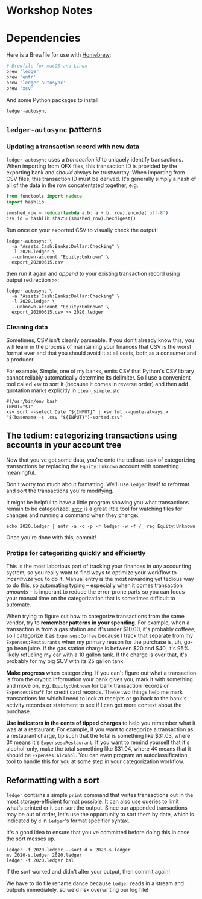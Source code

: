 # Workshop Notes

# Dependencies

Here is a Brewfile for use with [Homebrew](https://brew.sh):

```ruby
# Brewfile for macOS and Linux
brew 'ledger'
brew 'entr'
brew 'ledger-autosync'
brew 'xsv'

```
And some Python packages to install:

```
ledger-autosync
```

## `ledger-autosync` patterns

### Updating a transaction record with new data

`ledger-autosync` uses a _transaction id_ to uniquely identify transactions. When importing from QFX files, this transaction ID is provided by the exporting bank and _should_ always be trustworthy. When importing from CSV files, this transaction ID must be derived. It's generally simply a hash of all of the data in the row concatentated together, e.g.

```python
from functools import reduce
import hashlib

smushed_row = reduce(lambda a,b: a + b, row).encode('utf-8')
csv_id = hashlib.sha256(smushed_row).hexdigest()
```

Run once on your exported CSV to visually check the output:

```shell
ledger-autosync \
  -a "Assets:Cash:Banks:Dollar:Checking" \
  -l 2020.ledger \
  --unknown-account "Equity:Unknown" \
  export_20200615.csv
```

then run it again and _append_ to your existing transaction record using output redirection `>>`:

```shell
ledger-autosync \
  -a "Assets:Cash:Banks:Dollar:Checking" \
  -l 2020.ledger \
  --unknown-account "Equity:Unknown" \
  export_20200615.csv >> 2020.ledger
```

### Cleaning data

Sometimes, CSV isn't cleanly parseable. If you don't already know this, you will learn in the process of maintaining your finances that CSV is the worst format ever and that you should avoid it at all costs, both as a consumer and a producer.

For example, Simple, one of my banks, emits CSV that Python's CSV library cannot reliably automatically determine its delimiter. So I use a convenient tool called `xsv` to sort it (because it comes in reverse order) and then add quotation marks explicitly in `clean_simple.sh`:

```shell
#!/usr/bin/env bash
INPUT="$1"
xsv sort --select Date "${INPUT}" | xsv fmt --quote-always > "$(basename -s .csv "${INPUT}")-sorted.csv"
```

## The tedium: categorizing transactions using accounts in your account tree

Now that you've got some data, you're onto the tedious task of categorizing transactions by replacing the `Equity:Unknown` account with something meaningful.

Don't worry too much about formatting. We'll use `ledger` itself to reformat and sort the transactions you're modifying.

It might be helpful to have a little program showing you what transactions remain to be categorized. [`entr`](http://eradman.com/entrproject/) is a great little tool for watching files for changes and running a command when they change:

```shell
echo 2020.ledger | entr -a -c -p -r ledger -w -f /_ reg Equity:Unknown
```

Once you're done with this, commit!

### Protips for categorizing quickly and efficiently

This is the most laborious part of tracking your finances in _any_ accounting system, so you really want to find ways to optimize your workflow to _incentivize_ you to do it. Manual entry is the most rewarding yet tedious way to do this, so automating typing – especially when it comes transaction _amounts_ – is imporant to reduce the error-prone parts so you can focus your manual time on the categorization that is sometimes difficult to automate.

When trying to figure out how to categorize transactions from the same vendor, try to **remember patterns in your spending**. For example, when a transaction is from a gas station and it's under $10.00, it's probably coffeee, so I categorize it as `Expenses:Coffee` because I track that separate from my `Expenses:Restaurants` when my primary reason for the purchase is, uh, go-go bean juice. If the gas station charge is between $20 and $40, it's 95% likely refueling my car with a 10 gallon tank. If the charge is over that, it's probably for my big SUV with its 25 gallon tank.

**Make progress** when categorizing. If you can't figure out what a transaction is from the cryptic information your bank gives you, mark it with something and move on, e.g. `Equity:Unknown` for bank transaction records or `Expenses:Stuff` for credit card records. These two things help me mark transactions for which I need to look at receipts or go back to the bank's  activity records or statement to see if I can get more context about the purchase.

**Use indicators in the cents of tipped charges** to help you remember what it was at a restaurant. For example, if you want to categorize a transaction as a restaurant charge, tip such that the total is something like $31.03, where 3¢ means it's `Expenses:Restaurant`. If you want to remind yourself that it's alcohol-only, make the total something like $31.04, where 4¢ means that it should be `Expenses:Alcohol`. You can even program an autoclassification tool to handle this for you at some step in your categorization workflow.

## Reformatting with a sort

`ledger` contains a simple `print` command that writes transactions out in the most storage-efficient format possible. It can also use queries to limit what's printed or it can sort the output. Since our appended transactions may be out of order, let's use the opportunity to sort them by date, which is indicated by `d` in `ledger`'s format specifier syntax.

It's a good idea to ensure that you've committed before doing this in case the sort messes up.

```shell
ledger -f 2020.ledger --sort d > 2020-s.ledger
mv 2020-s.ledger 2020.ledger
ledger -f 2020.ledger bal
```

If the sort worked and didn't alter your output, then commit again!

We have to do file rename dance because `ledger` reads in a stream and outputs immediately, so we'd risk overwriting our log file!
